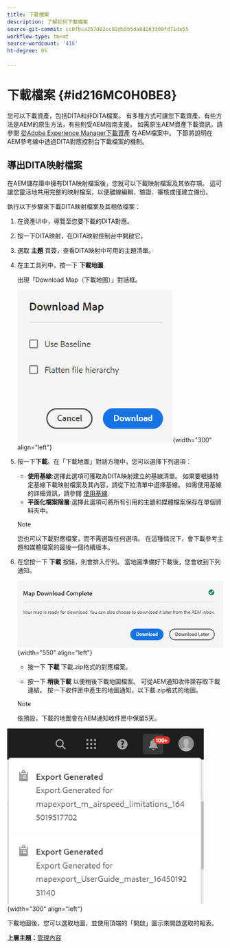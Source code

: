 ```yaml
---
title: 下載檔案
description: 了解如何下載檔案
source-git-commit: cc0fbca257d82cc82db5b5da8d263309fd71de55
workflow-type: tm+mt
source-wordcount: '416'
ht-degree: 0%

---
```



# 下載檔案 {#id216MC0H0BE8}

您可以下載資產，包括DITA和非DITA檔案。 有多種方式可讓您下載資產、有些方法是AEM的原生方法，有些則受AEM指南支援。 如需原生AEM資產下載資訊，請參閱 [從Adobe Experience Manager下載資產](https://experienceleague.adobe.com/docs/experience-manager-cloud-service/assets/manage/download-assets-from-aem.html) 在AEM檔案中。 下節將說明在AEM參考線中透過DITA對應控制台下載檔案的機制。

## 導出DITA映射檔案

在AEM儲存庫中擁有DITA映射檔案後，您就可以下載映射檔案及其依存項。 這可讓您靈活地共用完整的映射檔案，以便離線編輯、驗證、審核或僅建立備份。

執行以下步驟來下載DITA映射檔案及其相依檔案：

1. 在資產UI中，導覽至您要下載的DITA對應。

1. 按一下DITA映射，在DITA映射控制台中開啟它。

1. 選取 **主題** 頁簽，查看DITA映射中可用的主題清單。

1. 在主工具列中，按一下 **下載地圖**.

   出現「Download Map（下載地圖）」對話框。

   ![](images/download-map.png){width="300" align="left"}

1. 按一下&#x200B;**下載**。在「下載地圖」對話方塊中，您可以選擇下列選項：

   - **使用基線**:選擇此選項可獲取為DITA映射建立的基線清單。 如果要根據特定基線下載映射檔案及其內容，請從下拉清單中選擇基線。 如需使用基線的詳細資訊，請參閱 [使用基線](generate-output-use-baseline-for-publishing.md#).
   - **平面化檔案階層**:選擇此選項可將所有引用的主題和媒體檔案保存在單個資料夾中。

   >[!NOTE]
   >
   > 您也可以下載對應檔案，而不需選取任何選項。 在這種情況下，會下載參考主題和媒體檔案的最後一個持續版本。

1. 在您按一下 **下載** 按鈕，則會排入佇列。 當地圖準備好下載後，您會收到下列通知。

   ![](images/download-map-prompt.png){width="550" align="left"}

   - 按一下 **下載** 下載.zip格式的對應檔案。

   - 按一下 **稍後下載** 以便稍後下載地圖檔案。 可從AEM通知收件匣存取下載連結。 按一下收件匣中產生的地圖通知，以下載.zip格式的地圖。
   >[!NOTE]
   >
   > 依預設，下載的地圖會在AEM通知收件匣中保留5天。

![](images/download-map-inbox.png){width="300" align="left"}

下載地圖後，您可以選取地圖，並使用頂端的「開啟」圖示來開啟選取的報表。

**上層主題：**[&#x200B;管理內容](authoring.md)

